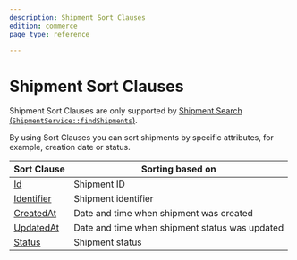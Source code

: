 ```yaml
---
description: Shipment Sort Clauses
edition: commerce
page_type: reference

---
```


# Shipment Sort Clauses

Shipment Sort Clauses are only supported by [Shipment Search (`ShipmentService::findShipments`)](shipment_api.md#get-multiple-shipments).

By using Sort Clauses you can sort shipments by specific attributes, for example, creation date or status.

| Sort Clause | Sorting based on |
|-----|-----|
|[Id](shipment_id_sort_clause.md)|Shipment ID|
|[Identifier](shipment_identifier_sort_clause.md)|Shipment identifier|
|[CreatedAt](shipment_createdat_sort_clause.md)|Date and time when shipment was created|
|[UpdatedAt](shipment_updatedat_sort_clause.md)|Date and time when shipment status was updated|
|[Status](shipment_status_sort_clause.md)|Shipment status|
